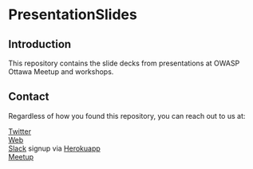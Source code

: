 # PresentationSlides

## Introduction
This repository contains the slide decks from presentations at OWASP Ottawa Meetup and workshops.


## Contact

Regardless of how you found this repository, you can reach out to us at:

[Twitter](https://twitter.com/OWASP_Ottawa)<br />
[Web](https://owasp.org/www-chapter-ottawa/)<br />
[Slack](https://owaspottawa.slack.com/) signup via [Herokuapp](https://owaspottawa.herokuapp.com/)<br />
[Meetup](https://www.meetup.com/OWASP-Ottawa/)<br />
